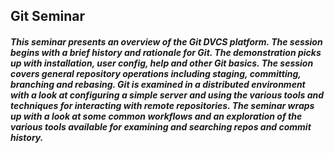## Git Seminar

##### This seminar presents an overview of the Git DVCS platform. The session begins with a brief history and rationale for Git. The demonstration picks up with installation, user config, help and other Git basics. The session covers general repository operations including staging, committing, branching and rebasing. Git is examined in a distributed environment with a look at configuring a simple server and using the various tools and techniques for interacting with remote repositories. The seminar wraps up with a look at some common workflows and an exploration of the various tools available for examining and searching repos and commit history.